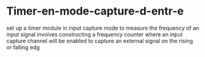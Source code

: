 # Timer-en-mode-capture-d-entr-e
 set up a timer module in input capture mode to measure the frequency of an input signal involves constructing a frequency counter where an input capture channel will be enabled to capture an external signal on the rising or falling edg

